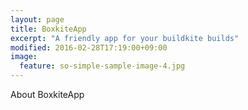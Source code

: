 ```yaml
---
layout: page
title: BoxkiteApp
excerpt: "A friendly app for your buildkite builds"
modified: 2016-02-28T17:19:00+09:00
image:
  feature: so-simple-sample-image-4.jpg
---
```


About BoxkiteApp
